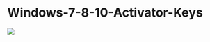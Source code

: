 # Windows-7-8-10-Activator-Keys


![](https://itnewsh.com/wp-content/uploads/2019/01/Support-Ende-Wie-lange-bekommt-Windows-7-8-10-1024x576-696x392.jpg)


